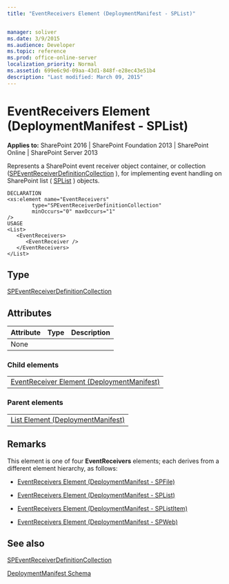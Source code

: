 ```yaml
---
title: "EventReceivers Element (DeploymentManifest - SPList)"


manager: soliver
ms.date: 3/9/2015
ms.audience: Developer
ms.topic: reference
ms.prod: office-online-server
localization_priority: Normal
ms.assetid: 699e6c9d-09aa-43d1-848f-e28ec43e51b4
description: "Last modified: March 09, 2015"
---
```


# EventReceivers Element (DeploymentManifest - SPList)

 
  
 **Applies to:** SharePoint 2016 | SharePoint Foundation 2013 | SharePoint Online | SharePoint Server 2013 
  
Represents a SharePoint event receiver object container, or collection ([SPEventReceiverDefinitionCollection](https://msdn.microsoft.com/library/Microsoft.SharePoint.SPEventReceiverDefinitionCollection.aspx) ), for implementing event handling on SharePoint list ( [SPList](https://msdn.microsoft.com/library/Microsoft.SharePoint.SPList.aspx) ) objects. 
  
```
DECLARATION
<xs:element name="EventReceivers" 
        type="SPEventReceiverDefinitionCollection" 
        minOccurs="0" maxOccurs="1" 
/>
USAGE
<List>
   <EventReceivers>
      <EventReceiver />
   </EventReceivers>
</List>

```

## Type

[SPEventReceiverDefinitionCollection](https://msdn.microsoft.com/library/Microsoft.SharePoint.SPEventReceiverDefinitionCollection.aspx)
  
## Attributes

|**Attribute**|**Type**|**Description**|
|:-----|:-----|:-----|
|None  <br/> |||
   
### Child elements

||
|:-----|
|[EventReceiver Element (DeploymentManifest)](eventreceiver-element-deploymentmanifest.md)
   
### Parent elements

||
|:-----|
|[List Element (DeploymentManifest)](list-element-deploymentmanifest.md)
   
## Remarks

This element is one of four **EventReceivers** elements; each derives from a different element hierarchy, as follows: 
  
- [EventReceivers Element (DeploymentManifest - SPFile)](eventreceivers-element-deploymentmanifestspfile.md)
    
- [EventReceivers Element (DeploymentManifest - SPList)](eventreceivers-element-deploymentmanifestsplist.md)
    
- [EventReceivers Element (DeploymentManifest - SPListItem)](eventreceivers-element-deploymentmanifestsplistitem.md)
    
- [EventReceivers Element (DeploymentManifest - SPWeb)](eventreceivers-element-deploymentmanifestspweb.md)
    
## See also



[SPEventReceiverDefinitionCollection](https://msdn.microsoft.com/library/Microsoft.SharePoint.SPEventReceiverDefinitionCollection.aspx)


[DeploymentManifest Schema](deploymentmanifest-schema.md)

